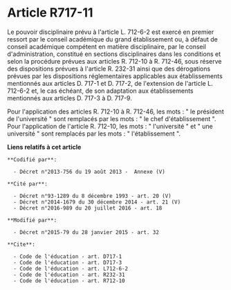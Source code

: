 # Article R717-11

Le pouvoir disciplinaire prévu à l'article L. 712-6-2 est exercé en premier ressort par le conseil académique du grand
établissement ou, à défaut de conseil académique compétent en matière disciplinaire, par le conseil d'administration,
constitué en sections disciplinaires dans les conditions et selon la procédure prévues aux articles R. 712-10 à R. 712-46,
sous réserve des dispositions prévues à l'article R. 232-31 ainsi que des dérogations prévues par les dispositions
réglementaires applicables aux établissements mentionnés aux articles D. 717-1 et D. 717-2, de l'extension de l'article L.
712-6-2 et, le cas échéant, de son adaptation aux établissements mentionnés aux articles D. 717-3 à D. 717-9. 

Pour l'application des articles R. 712-10 à R. 712-46, les mots : " le président de l'université " sont remplacés par les
mots : " le chef d'établissement ". Pour l'application de l'article R. 712-10, les mots : " l'université " et " une
université " sont remplacés par les mots : " l'établissement ".

**Liens relatifs à cet article**

	**Codifié par**:

	  - Décret n°2013-756 du 19 août 2013 -  Annexe (V)

	**Cité par**:

	  - Décret n°93-1289 du 8 décembre 1993 - art. 20 (V)
	  - Décret n°2014-1679 du 30 décembre 2014 - art. 21 (V)
	  - Décret n°2016-989 du 20 juillet 2016 - art. 18

	**Modifié par**:

	  - Décret n°2015-79 du 28 janvier 2015 - art. 32

	**Cite**:

	  - Code de l'éducation - art. D717-1
	  - Code de l'éducation - art. D717-3
	  - Code de l'éducation - art. L712-6-2
	  - Code de l'éducation - art. R232-31
	  - Code de l'éducation - art. R712-10
